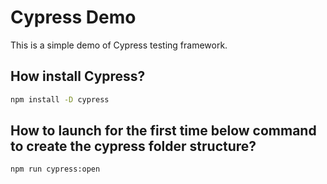 # Cypress Demo

This is a simple demo of Cypress testing framework.

## How install Cypress?

```bash
npm install -D cypress
```

## How to launch for the first time below command to create the cypress folder structure?

```bash
npm run cypress:open
```